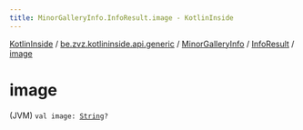 ```yaml
---
title: MinorGalleryInfo.InfoResult.image - KotlinInside
---
```


[KotlinInside](../../../index.html) / [be.zvz.kotlininside.api.generic](../../index.html) / [MinorGalleryInfo](../index.html) / [InfoResult](index.html) / [image](./image.html)

# image

(JVM) `val image: `[`String`](https://kotlinlang.org/api/latest/jvm/stdlib/kotlin/-string/index.html)`?`